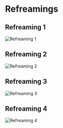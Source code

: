 # Refreamings
## Refreaming 1
![Refreaming 1]()

## Refreaming 2
![Refreaming 2]()

## Refreaming 3
![Refreaming 3]()

## Refreaming 4
![Refreaming 4]()
